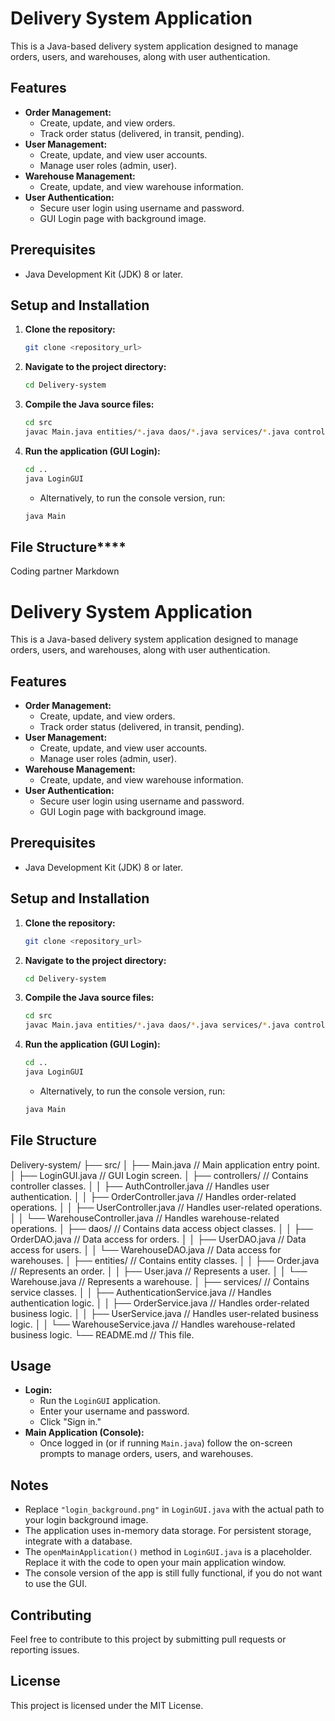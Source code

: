 # Delivery System Application

This is a Java-based delivery system application designed to manage orders, users, and warehouses, along with user authentication.

## Features

* **Order Management:**
    * Create, update, and view orders.
    * Track order status (delivered, in transit, pending).
* **User Management:**
    * Create, update, and view user accounts.
    * Manage user roles (admin, user).
* **Warehouse Management:**
    * Create, update, and view warehouse information.
* **User Authentication:**
    * Secure user login using username and password.
    * GUI Login page with background image.

## Prerequisites

* Java Development Kit (JDK) 8 or later.

## Setup and Installation

1.  **Clone the repository:**

    ```bash
    git clone <repository_url>
    ```

2.  **Navigate to the project directory:**

    ```bash
    cd Delivery-system
    ```

3.  **Compile the Java source files:**

    ```bash
    cd src
    javac Main.java entities/*.java daos/*.java services/*.java controllers/*.java LoginGUI.java
    ```

4.  **Run the application (GUI Login):**

    ```bash
    cd ..
    java LoginGUI
    ```

    * Alternatively, to run the console version, run:

    ```bash
    java Main
    ```

## File Structure****

Coding partner
Markdown

# Delivery System Application

This is a Java-based delivery system application designed to manage orders, users, and warehouses, along with user authentication.

## Features

* **Order Management:**
    * Create, update, and view orders.
    * Track order status (delivered, in transit, pending).
* **User Management:**
    * Create, update, and view user accounts.
    * Manage user roles (admin, user).
* **Warehouse Management:**
    * Create, update, and view warehouse information.
* **User Authentication:**
    * Secure user login using username and password.
    * GUI Login page with background image.

## Prerequisites

* Java Development Kit (JDK) 8 or later.

## Setup and Installation

1.  **Clone the repository:**

    ```bash
    git clone <repository_url>
    ```

2.  **Navigate to the project directory:**

    ```bash
    cd Delivery-system
    ```

3.  **Compile the Java source files:**

    ```bash
    cd src
    javac Main.java entities/*.java daos/*.java services/*.java controllers/*.java LoginGUI.java
    ```

4.  **Run the application (GUI Login):**

    ```bash
    cd ..
    java LoginGUI
    ```

    * Alternatively, to run the console version, run:

    ```bash
    java Main
    ```

## File Structure

Delivery-system/
├── src/
│   ├── Main.java              // Main application entry point.
│   ├── LoginGUI.java          // GUI Login screen.
│   ├── controllers/           // Contains controller classes.
│   │   ├── AuthController.java   // Handles user authentication.
│   │   ├── OrderController.java  // Handles order-related operations.
│   │   ├── UserController.java // Handles user-related operations.
│   │   └── WarehouseController.java // Handles warehouse-related operations.
│   ├── daos/                  // Contains data access object classes.
│   │   ├── OrderDAO.java       // Data access for orders.
│   │   ├── UserDAO.java        // Data access for users.
│   │   └── WarehouseDAO.java   // Data access for warehouses.
│   ├── entities/              // Contains entity classes.
│   │   ├── Order.java          // Represents an order.
│   │   ├── User.java           // Represents a user.
│   │   └── Warehouse.java      // Represents a warehouse.
│   ├── services/              // Contains service classes.
│   │   ├── AuthenticationService.java // Handles authentication logic.
│   │   ├── OrderService.java     // Handles order-related business logic.
│   │   ├── UserService.java    // Handles user-related business logic.
│   │   └── WarehouseService.java // Handles warehouse-related business logic.
└── README.md              // This file.
## Usage

* **Login:**
    * Run the `LoginGUI` application.
    * Enter your username and password.
    * Click "Sign in."
* **Main Application (Console):**
    * Once logged in (or if running `Main.java`) follow the on-screen prompts to manage orders, users, and warehouses.

## Notes

* Replace `"login_background.png"` in `LoginGUI.java` with the actual path to your login background image.
* The application uses in-memory data storage. For persistent storage, integrate with a database.
* The `openMainApplication()` method in `LoginGUI.java` is a placeholder. Replace it with the code to open your main application window.
* The console version of the app is still fully functional, if you do not want to use the GUI.

## Contributing

Feel free to contribute to this project by submitting pull requests or reporting issues.

## License

This project is licensed under the MIT License.
